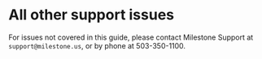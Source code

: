 # All other support issues

For issues not covered in this guide, please contact Milestone Support at ```support@milestone.us```, or by phone at 503-350-1100.